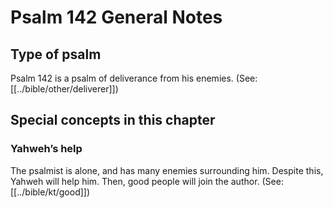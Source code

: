 # Psalm 142 General Notes
## Type of psalm

Psalm 142 is a psalm of deliverance from his enemies. (See: [[../bible/other/deliverer]])

## Special concepts in this chapter

### Yahweh’s help
The psalmist is alone, and has many enemies surrounding him. Despite this, Yahweh will help him. Then, good people will join the author. (See: [[../bible/kt/good]])